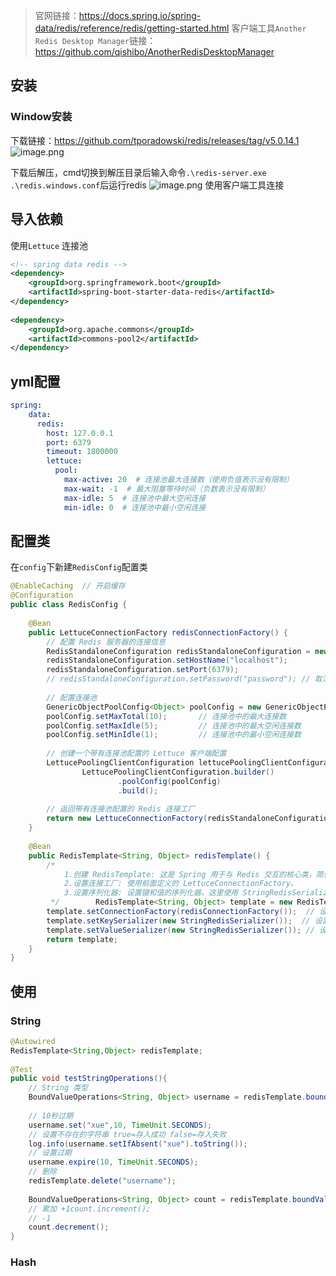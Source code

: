 > 官网链接：https://docs.spring.io/spring-data/redis/reference/redis/getting-started.html
> 客户端工具`Another Redis Desktop Manager`链接：https://github.com/qishibo/AnotherRedisDesktopManager

## 安装
### Window安装
下载链接：https://github.com/tporadowski/redis/releases/tag/v5.0.14.1
![image.png](https://cdn.jsdelivr.net/gh/xuezhaorong/Picgo//Source/fix-dir/picgo/picgo-clipboard-images/2025/03/14/23-11-36-eaa59a980a5209d21fbd6dd68406f422-20250314231135-49370b.png)

下载后解压，cmd切换到解压目录后输入命令`.\redis-server.exe .\redis.windows.conf`后运行redis
![image.png](https://cdn.jsdelivr.net/gh/xuezhaorong/Picgo//Source/fix-dir/picgo/picgo-clipboard-images/2025/03/14/23-13-31-40e08f1fe7669f73cee60f3e49d8e02e-20250314231329-975f3f.png)
使用客户端工具连接
## 导入依赖
使用`Lettuce` 连接池
```xml
<!-- spring data redis -->  
<dependency>  
    <groupId>org.springframework.boot</groupId>  
    <artifactId>spring-boot-starter-data-redis</artifactId>  
</dependency>  
  
<dependency>  
    <groupId>org.apache.commons</groupId>  
    <artifactId>commons-pool2</artifactId>  
</dependency>
```

## yml配置
```yml
spring:
	data:  
	  redis:  
		host: 127.0.0.1  
		port: 6379  
		timeout: 1800000  
		lettuce:  
		  pool:  
			max-active: 20  # 连接池最大连接数（使用负值表示没有限制）  
			max-wait: -1  # 最大阻塞等待时间（负数表示没有限制）  
			max-idle: 5  # 连接池中最大空闲连接  
			min-idle: 0  # 连接池中最小空闲连接
```

## 配置类
在`config`下新建`RedisConfig`配置类
```java
@EnableCaching  // 开启缓存  
@Configuration  
public class RedisConfig {  
  
    @Bean  
    public LettuceConnectionFactory redisConnectionFactory() {  
        // 配置 Redis 服务器的连接信息  
        RedisStandaloneConfiguration redisStandaloneConfiguration = new RedisStandaloneConfiguration();  
        redisStandaloneConfiguration.setHostName("localhost");  
        redisStandaloneConfiguration.setPort(6379);  
        // redisStandaloneConfiguration.setPassword("password"); // 取消注释以设置密码  
  
        // 配置连接池  
        GenericObjectPoolConfig<Object> poolConfig = new GenericObjectPoolConfig<>();  
        poolConfig.setMaxTotal(10);       // 连接池中的最大连接数  
        poolConfig.setMaxIdle(5);         // 连接池中的最大空闲连接数  
        poolConfig.setMinIdle(1);         // 连接池中的最小空闲连接数  
  
        // 创建一个带有连接池配置的 Lettuce 客户端配置  
        LettucePoolingClientConfiguration lettucePoolingClientConfiguration =  
                LettucePoolingClientConfiguration.builder()  
                        .poolConfig(poolConfig)  
                        .build();  
  
        // 返回带有连接池配置的 Redis 连接工厂  
        return new LettuceConnectionFactory(redisStandaloneConfiguration, lettucePoolingClientConfiguration);  
    }  
  
    @Bean  
    public RedisTemplate<String, Object> redisTemplate() {  
        /*  
            1.创建 RedisTemplate: 这是 Spring 用于与 Redis 交互的核心类，简化了与 Redis 的交互。  
            2.设置连接工厂: 使用前面定义的 LettuceConnectionFactory。  
            3.设置序列化器: 设置键和值的序列化器，这里使用 StringRedisSerializer 来将键和值序列化为字符串。  
         */        RedisTemplate<String, Object> template = new RedisTemplate<>();  
        template.setConnectionFactory(redisConnectionFactory());  // 设置连接工厂  
        template.setKeySerializer(new StringRedisSerializer());  // 设置键的序列化器  
        template.setValueSerializer(new StringRedisSerializer()); // 设置值的序列化器  
        return template;  
    }  
}
```

## 使用
### String
```java
@Autowired  
RedisTemplate<String,Object> redisTemplate;  
  
@Test  
public void testStringOperations(){  
	// String 类型  
	BoundValueOperations<String, Object> username = redisTemplate.boundValueOps("username");  
	  
	// 10秒过期  
	username.set("xue",10, TimeUnit.SECONDS);  
	// 设置不存在的字符串 true=存入成功 false=存入失败  
	log.info(username.setIfAbsent("xue").toString());  
	// 设置过期  
	username.expire(10, TimeUnit.SECONDS);  
	// 删除  
	redisTemplate.delete("username");  
	  
	BoundValueOperations<String, Object> count = redisTemplate.boundValueOps("count");  
	// 累加 +1count.increment();  
	// -1  
	count.decrement();
}
```

### Hash
